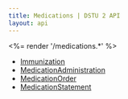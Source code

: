 ```yaml
---
title: Medications | DSTU 2 API
layout: api
---
```


<%= render '/medications.*' %>
* [Immunization](../medications/immunization)
* [MedicationAdministration](../medications/medication-administration)
* [MedicationOrder](../medications/medication-order)
* [MedicationStatement](../medications/medication-statement)